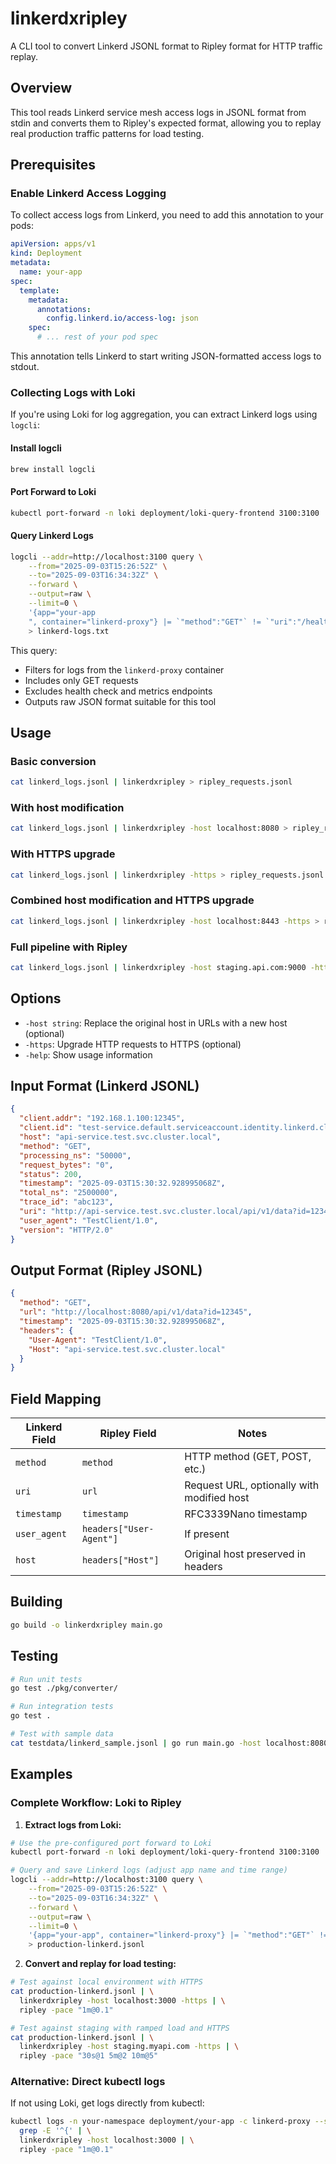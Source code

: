 # linkerdxripley

A CLI tool to convert Linkerd JSONL format to Ripley format for HTTP traffic replay.

## Overview

This tool reads Linkerd service mesh access logs in JSONL format from stdin and converts them to Ripley's expected format, allowing you to replay real production traffic patterns for load testing.

## Prerequisites

### Enable Linkerd Access Logging

To collect access logs from Linkerd, you need to add this annotation to your pods:

```yaml
apiVersion: apps/v1
kind: Deployment
metadata:
  name: your-app
spec:
  template:
    metadata:
      annotations:
        config.linkerd.io/access-log: json
    spec:
      # ... rest of your pod spec
```

This annotation tells Linkerd to start writing JSON-formatted access logs to stdout.

### Collecting Logs with Loki

If you're using Loki for log aggregation, you can extract Linkerd logs using `logcli`:

#### Install logcli
```bash
brew install logcli
```

#### Port Forward to Loki
```bash
kubectl port-forward -n loki deployment/loki-query-frontend 3100:3100
```

#### Query Linkerd Logs
```bash
logcli --addr=http://localhost:3100 query \
    --from="2025-09-03T15:26:52Z" \
    --to="2025-09-03T16:34:32Z" \
    --forward \
    --output=raw \
    --limit=0 \
    '{app="your-app
    ", container="linkerd-proxy"} |= `"method":"GET"` != `"uri":"/healthz"` != `"uri":"/metrics"`' \
    > linkerd-logs.txt
```

This query:
- Filters for logs from the `linkerd-proxy` container
- Includes only GET requests 
- Excludes health check and metrics endpoints
- Outputs raw JSON format suitable for this tool

## Usage

### Basic conversion
```bash
cat linkerd_logs.jsonl | linkerdxripley > ripley_requests.jsonl
```

### With host modification
```bash
cat linkerd_logs.jsonl | linkerdxripley -host localhost:8080 > ripley_requests.jsonl
```

### With HTTPS upgrade
```bash
cat linkerd_logs.jsonl | linkerdxripley -https > ripley_requests.jsonl
```

### Combined host modification and HTTPS upgrade
```bash
cat linkerd_logs.jsonl | linkerdxripley -host localhost:8443 -https > ripley_requests.jsonl
```

### Full pipeline with Ripley
```bash
cat linkerd_logs.jsonl | linkerdxripley -host staging.api.com:9000 -https | ripley -pace "10s@1 30s@5"
```

## Options

- `-host string`: Replace the original host in URLs with a new host (optional)
- `-https`: Upgrade HTTP requests to HTTPS (optional)
- `-help`: Show usage information

## Input Format (Linkerd JSONL)

```json
{
  "client.addr": "192.168.1.100:12345",
  "client.id": "test-service.default.serviceaccount.identity.linkerd.cluster.local",
  "host": "api-service.test.svc.cluster.local",
  "method": "GET",
  "processing_ns": "50000",
  "request_bytes": "0",
  "status": 200,
  "timestamp": "2025-09-03T15:30:32.928995068Z",
  "total_ns": "2500000",
  "trace_id": "abc123",
  "uri": "http://api-service.test.svc.cluster.local/api/v1/data?id=12345",
  "user_agent": "TestClient/1.0",
  "version": "HTTP/2.0"
}
```

## Output Format (Ripley JSONL)

```json
{
  "method": "GET",
  "url": "http://localhost:8080/api/v1/data?id=12345",
  "timestamp": "2025-09-03T15:30:32.928995068Z",
  "headers": {
    "User-Agent": "TestClient/1.0",
    "Host": "api-service.test.svc.cluster.local"
  }
}
```

## Field Mapping

| Linkerd Field | Ripley Field | Notes |
|---------------|--------------|-------|
| `method` | `method` | HTTP method (GET, POST, etc.) |
| `uri` | `url` | Request URL, optionally with modified host |
| `timestamp` | `timestamp` | RFC3339Nano timestamp |
| `user_agent` | `headers["User-Agent"]` | If present |
| `host` | `headers["Host"]` | Original host preserved in headers |

## Building

```bash
go build -o linkerdxripley main.go
```

## Testing

```bash
# Run unit tests
go test ./pkg/converter/

# Run integration tests
go test .

# Test with sample data
cat testdata/linkerd_sample.jsonl | go run main.go -host localhost:8080
```

## Examples

### Complete Workflow: Loki to Ripley

1. **Extract logs from Loki:**
```bash
# Use the pre-configured port forward to Loki
kubectl port-forward -n loki deployment/loki-query-frontend 3100:3100

# Query and save Linkerd logs (adjust app name and time range)
logcli --addr=http://localhost:3100 query \
    --from="2025-09-03T15:26:52Z" \
    --to="2025-09-03T16:34:32Z" \
    --forward \
    --output=raw \
    --limit=0 \
    '{app="your-app", container="linkerd-proxy"} |= `"method":"GET"` != `"uri":"/healthz"` != `"uri":"/metrics"`' \
    > production-linkerd.jsonl
```

2. **Convert and replay for load testing:**
```bash
# Test against local environment with HTTPS
cat production-linkerd.jsonl | \
  linkerdxripley -host localhost:3000 -https | \
  ripley -pace "1m@0.1"

# Test against staging with ramped load and HTTPS
cat production-linkerd.jsonl | \
  linkerdxripley -host staging.myapi.com -https | \
  ripley -pace "30s@1 5m@2 10m@5"
```

### Alternative: Direct kubectl logs
If not using Loki, get logs directly from kubectl:
```bash
kubectl logs -n your-namespace deployment/your-app -c linkerd-proxy --since=1h | \
  grep -E '^{' | \
  linkerdxripley -host localhost:3000 | \
  ripley -pace "1m@0.1"
```